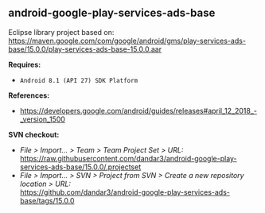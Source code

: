 ## android-google-play-services-ads-base

Eclipse library project based on:<br/>
https://maven.google.com/com/google/android/gms/play-services-ads-base/15.0.0/play-services-ads-base-15.0.0.aar

**Requires:**
- `Android 8.1 (API 27) SDK Platform`

**References:**
- https://developers.google.com/android/guides/releases#april_12_2018_-_version_1500

**SVN checkout:**
- _File > Import... > Team > Team Project Set > URL:_<br/>
  https://raw.githubusercontent.com/dandar3/android-google-play-services-ads-base/15.0.0/.projectset
- _File > Import... > SVN > Project from SVN > Create a new repository location > URL:_<br/> 
  https://github.com/dandar3/android-google-play-services-ads-base/tags/15.0.0